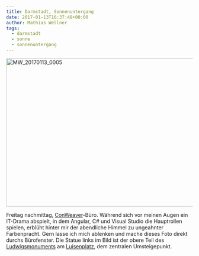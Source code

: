 ```yaml
---
title: Darmstadt, Sonnenuntergang
date: 2017-01-13T16:37:48+00:00
author: Mathias Wellner
tags:
  - darmstadt
  - sonne
  - sonnenuntergang
---
```

<a data-flickr-embed="true" href="https://www.flickr.com/photos/mwellner/32262014843/in/dateposted-public/" title="MW_20170113_0005"><img src="https://c1.staticflickr.com/3/2822/32262014843_6fe41131cd_c.jpg" width="800" height="400" alt="MW_20170113_0005"></a><script async src="//embedr.flickr.com/assets/client-code.js" charset="utf-8"></script>

Freitag nachmittag, <a href="http://www.conweaver.com" target="_blank">ConWeaver</a>-Büro. Während sich vor meinen Augen ein IT-Drama abspielt, in dem Angular, C# und Visual Studio die Hauptrollen spielen, erblüht hinter mir der abendliche Himmel zu ungeahnter Farbenpracht. Gern lasse ich mich ablenken und mache dieses Foto direkt durchs Bürofenster. Die Statue links im Bild ist der obere Teil des <a href="https://de.wikipedia.org/wiki/Ludwigsmonument" target="_blank">Ludwigsmonuments</a> am <a href="https://de.wikipedia.org/wiki/Luisenplatz_(Darmstadt)" target="_blank">Luisenplatz</a>, dem zentralen Umsteigepunkt.